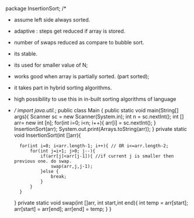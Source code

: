 package InsertionSort;
/*
* assume left side always sorted.
* adaptive : steps get reduced if array is stored.
* number of swaps reduced as compare to bubble sort.
* its stable.
* its used for smaller value of N;
* works good when array is partially sorted. (part sorted);
* it takes part in hybrid sorting algorithms.
* high possibility to use this in in-built sorting algorithms of language
* */
import java.util.*;
public class Main {
    public static void main(String[] args){
        Scanner sc = new Scanner(System.in);
        int n = sc.nextInt();
        int [] arr= new int [n];
        for(int i=0; i<n; i++){
            arr[i] = sc.nextInt();
        }
InsertionSort(arr);
        System.out.print(Arrays.toString(arr));
    }
    private static void InsertionSort(int []arr){

        for(int i=0; i<arr.length-1; i++){ // OR i<=arr.length-2;
            for(int j=i+1; j>0; j--){
                if(arr[j]<arr[j-1]){ //if current j is smaller then previous one. do swap.
                    swap(arr,j,j-1);
                }else {
                    break;
                }
            }
        }
    }
    private static void swap(int []arr, int start,int end){
        int temp = arr[start];
        arr[start] = arr[end];
        arr[end] = temp;
    }
}
